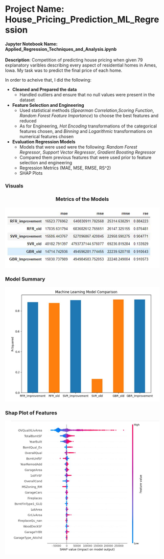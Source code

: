 # Project Name: House_Pricing_Prediction_ML_Regression
#### Jupyter Notebook Name: Applied_Regression_Techniques_and_Analysis.ipynb

__Description__:
Competition of predicting house pricing when given 79 explanatory varibles describing every aspect of residential homes in Ames, Iowa. My task was to predict the final price of each home. 

In order to acheive that, I did the following:
* __Cleaned and Prepared the data__
    * Handled outliers and ensure that no null values were present in the dataset
* __Feature Selection and Engineering__
    * Used statistical methods (_Spearman Correlation_,_Scoring Function_,  _Random Forest Feature Importance_) to choose the best features and reduced
    * As for Engineering, _Hot Encoding_ transformations of the categorical features chosen, and _Binning_ and _Logarithmic_ transformations on numerical features chosen
* __Evaluation Regression Models__
    * Models that were used were the following: _Random Forest Regressor_, _Support Vector Regressor_, _Gradient Boosting Regressor_
    * Compared them previous features that were used prior to feature selection and engineering
    * Regression Metrics (MAE, MSE, RMSE, RS^2)
    * SHAP Plots
    

### Visuals

<h3><center>Metrics of the Models</center></h3>

![metrics](/Screenshots/metrics.JPG)

### Model Summary

![models](/Screenshots/model_comparison.JPG)

### Shap Plot of Features

![shap](/Screenshots/shap.JPG)
